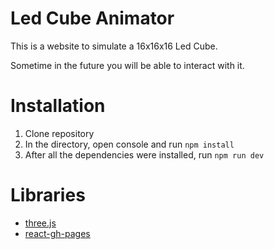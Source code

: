 # Led Cube Animator

This is a website to simulate a 16x16x16 Led Cube.

Sometime in the future you will be able to interact with it.

# Installation

 1. Clone repository
 2. In the directory, open console and run `npm install`
 3. After all the dependencies were installed, run `npm run dev`

# Libraries

 - [three.js](https://threejs.org)
 - [react-gh-pages](https://github.com/gitname/react-gh-pages)
